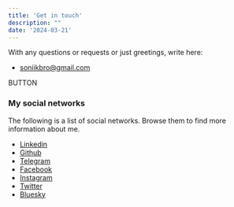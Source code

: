 ```yaml
---
title: 'Get in touch'
description: ""
date: '2024-03-21'
---
```


With any questions or requests or just greetings, write here:
- [soniikbro@gmail.com](mailto:soniikbro@gmail.com)

BUTTON

### My social networks
The following is a list of social networks. Browse them to find more information about me.

- [Linkedin](https://www.linkedin.com/in/sonikbro/)
- [Github](https://github.com/sonikbro)
- [Telegram](https://t.me/sonikbro)
- [Facebook](https://www.facebook.com/soniikbro/)
- [Instagram](https://www.instagram.com/sonikbro/)
- [Twitter](https://twitter.com/sonikbro)
- [Bluesky](https://bsky.app/profile/sonikbro.bsky.social)
